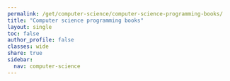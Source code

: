 ```yaml
---
permalink: /get/computer-science/computer-science-programming-books/
title: "Computer science programming books"
layout: single
toc: false
author_profile: false
classes: wide
share: true
sidebar:
  nav: computer-science
---
```


